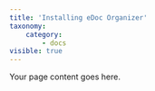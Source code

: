 ```yaml
---
title: 'Installing eDoc Organizer'
taxonomy:
    category:
        - docs
visible: true
---
```


Your page content goes here.